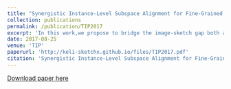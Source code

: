```yaml
---
title: "Synergistic Instance-Level Subspace Alignment for Fine-Grained Sketch-Based Image Retrieval"
collection: publications
permalink: /publication/TIP2017
excerpt: 'In this work,we propose to bridge the image-sketch gap both at the high-level via parts and attributes, as well as at the low-level, via introducing a new domain alignment method.'
date: 2017-08-25
venue: 'TIP'
paperurl: 'http://keli-sketchx.github.io/files/TIP2017.pdf'
citation: 'Synergistic Instance-Level Subspace Alignment for Fine-Grained Sketch-Based Image Retrieval.&quot; <i>TIP</i>.'
---
```


[Download paper here](http://keli-sketchx.github.io/files/TIP2017.pdf)
